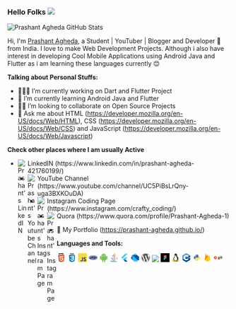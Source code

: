 ### Hello Folks <img src="https://media.giphy.com/media/hvRJCLFzcasrR4ia7z/giphy.gif" width="25px">

<p>
  <img src="https://github-readme-stats.vercel.app/api?username=prashant-agheda&show_icons=true&theme=gotham" alt="Prashant Agheda GitHub Stats" />
</p>

Hi, I'm [Prashant Agheda](https://prashantagheda.blogspot.com/), a Student | YouTuber | Blogger and Developer 🚀 from India. I love to make Web Development Projects.
Although i also have interest in developing Cool Mobile Applications using Android Java and Flutter as i am learning these languages currently 😊


**Talking about Personal Stuffs:**

- 👨🏽‍💻 I’m currently working on Dart and Flutter Project
- 🌱 I’m currently learning Android Java and Flutter
- 🧑‍💻 I’m looking to collaborate on Open Source Projects
- 💬 Ask me about HTML (https://developer.mozilla.org/en-US/docs/Web/HTML), CSS (https://developer.mozilla.org/en-US/docs/Web/CSS) and JavaScript (https://developer.mozilla.org/en-US/docs/Web/Javascript)

**Check other places where I am usually Active**
- <img align="left" alt="Prashant's LinkedIN" width="22px" src="https://cdn.jsdelivr.net/npm/simple-icons@3/icons/linkedin.svg" />
   LinkedIN (https://www.linkedin.com/in/prashant-agheda-421760199/)
   
- <img align="left" alt="Prashant's Youtube Channel" width="22px" src="https://cdn.jsdelivr.net/npm/simple-icons@3/icons/youtube.svg" />
   YouTube Channel (https://www.youtube.com/channel/UC5PiBsLrQny-uga3BXKOuDA)
   
- <img align="left" alt="Prashant's Instagram Page" width="22px" src="https://cdn.jsdelivr.net/npm/simple-icons@3/icons/instagram.svg" />
   Instagram Coding Page (https://www.instagram.com/crafty_coding/)
   
- <img align="left" alt="Prashant's Instagram Page" width="22px" src="https://cdn.jsdelivr.net/npm/simple-icons@3/icons/quora.svg" />
   Quora (https://www.quora.com/profile/Prashant-Agheda-1)
   
- 📝 My Portfolio (https://prashant-agheda.github.io/)


**Languages and Tools:**  

<code><img height="20" src="https://raw.githubusercontent.com/github/explore/80688e429a7d4ef2fca1e82350fe8e3517d3494d/topics/html/html.png"></code>
<code><img height="20" src="https://raw.githubusercontent.com/github/explore/80688e429a7d4ef2fca1e82350fe8e3517d3494d/topics/css/css.png"></code>
<code><img height="20" src="https://raw.githubusercontent.com/github/explore/80688e429a7d4ef2fca1e82350fe8e3517d3494d/topics/javascript/javascript.png"></code>
<code><img height="20" src="https://raw.githubusercontent.com/github/explore/80688e429a7d4ef2fca1e82350fe8e3517d3494d/topics/php/php.png"></code>
<code><img height="20" src="https://raw.githubusercontent.com/github/explore/80688e429a7d4ef2fca1e82350fe8e3517d3494d/topics/android/android.png"></code>
<code><img height="20" src="https://raw.githubusercontent.com/github/explore/80688e429a7d4ef2fca1e82350fe8e3517d3494d/topics/java/java.png"></code>
<code><img height="20" src="https://raw.githubusercontent.com/github/explore/80688e429a7d4ef2fca1e82350fe8e3517d3494d/topics/flutter/flutter.png"></code>
<code><img height="20" src="https://raw.githubusercontent.com/github/explore/80688e429a7d4ef2fca1e82350fe8e3517d3494d/topics/dart/dart.png"></code>
<code><img height="20" src="https://raw.githubusercontent.com/github/explore/80688e429a7d4ef2fca1e82350fe8e3517d3494d/topics/wordpress/wordpress.png"></code>
<code><img height="20" src="https://raw.githubusercontent.com/github/explore/80688e429a7d4ef2fca1e82350fe8e3517d3494d/topics/blogspot/blogspot.png"></code>
<code><img height="20" src="https://raw.githubusercontent.com/github/explore/80688e429a7d4ef2fca1e82350fe8e3517d3494d/topics/figma/figma.png"></code>
<code><img height="20" src="https://raw.githubusercontent.com/github/explore/80688e429a7d4ef2fca1e82350fe8e3517d3494d/topics/linux/linux.png"></code>
<code><img height="20" src="https://raw.githubusercontent.com/github/explore/80688e429a7d4ef2fca1e82350fe8e3517d3494d/topics/cpp/cpp.png"></code>
<code><img height="20" src="https://raw.githubusercontent.com/github/explore/80688e429a7d4ef2fca1e82350fe8e3517d3494d/topics/python/python.png"></code>
<code><img height="20" src="https://raw.githubusercontent.com/github/explore/80688e429a7d4ef2fca1e82350fe8e3517d3494d/topics/firebase/firebase.png"></code>
<code><img height="20" src="https://raw.githubusercontent.com/github/explore/80688e429a7d4ef2fca1e82350fe8e3517d3494d/topics/git/git.png"></code>
